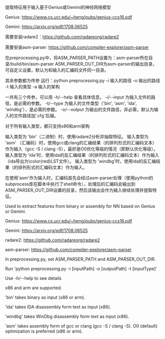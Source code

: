 提取特征用于输入基于Genius或Gemini的神经网络模型

Genius: https://www.cs.ucr.edu/~heng/pubs/genius-ccs16.pdf

Gemini: https://arxiv.org/pdf/1708.06525

需要安装radare2：https://github.com/radareorg/radare2

需要安装asm-parser: https://github.com/compiler-explorer/asm-parser

在preprocessing.py中，将ASM_PARSER_PATH设置为：asm-parser所在目录/build/bin/asm-parser
ASM_PARSER_OUT_DIR为asm-parser的输出目录，可自定义设置，默认为和输入的汇编码文件同一目录。

其余参数都为传参
运行：python preprocessing.py -i 输入的路径 -o 输出的路径 -t 输入的类型 -a 输入的架构

一共有三个传参，可以用 -h/--help 查看具体信息。
-i/--input 为输入文件的路径，是必需的参数。
-t/--type 为输入的文件类型（'bin', 'asm', 'ida', 'windbg'），是必需的参数。
-o/--output 为输出的文件路径，非必需，默认为输入的文件路径加'.cfg'后缀。

对于所有输入类型，都只支持x86和arm架构

输入类型为 'bin'（二进制）时，使用radare2分析并抽取特征。
输入类型为 'asm' （汇编码）时，使用gcc或clang的汇编结果（的排列形式的汇编码文本）作为输入（gcc -S / clang -S），最好是O0优化等级的情况（即默认优化等级）。
输入类型为 'ida'时，使用ida的反汇编结果（的排列形式的汇编码文本）作为输入（ida导出为\color{red}LST文件）。
输入类型为 'windbg'时，使用ida的反汇编结果（的排列形式的汇编码文本）作为输入。

在使用'asm'作为输入时，汇编码首先会经过asm-parser处理（使用python的subprocess库在脚本中执行了shell命令），处理后的汇编码会输出到ASM_PARSER_OUT_DIR设置的目录，然后该输出会作为输入继续处理并提取特征。

Used to extract features from binary or assembly for NN based on Genius or Gemini.

Genius: https://www.cs.ucr.edu/~heng/pubs/genius-ccs16.pdf

Gemini: https://arxiv.org/pdf/1708.06525

radare2: https://github.com/radareorg/radare2

asm-parser: https://github.com/compiler-explorer/asm-parser

In preprocessing.py, set ASM_PARSER_PATH and ASM_PARSER_OUT_DIR.

Run 'python preprocessing.py -i [inputPath] -o [outputPath] -t [inputType]'

Use -h/--help to see details

x86 and arm are supported.

'bin' takes binary as input (x86 or arm).

'ida' takes IDA disassembly form text as input (x86).

'windbg' takes WinDbg disassembly form text as input (x86).

'asm' takes assembly form of gcc or clang (gcc -S / clang -S). O0 (default) optimization is preferred (x86 or arm).